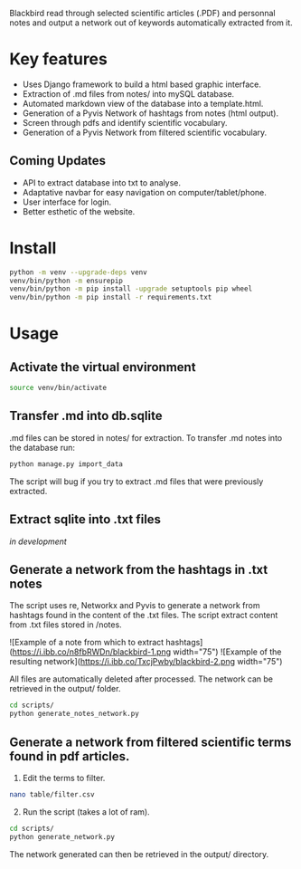 
Blackbird read through selected scientific articles (.PDF) and personnal notes and output a network out of 
keywords automatically extracted from it.

# Key features
- Uses Django framework to build a html based graphic interface.
- Extraction of .md files from notes/ into mySQL database.
- Automated markdown view of the database into a template.html.
- Generation of a Pyvis Network of hashtags from notes (html output).
- Screen through pdfs and identify scientific vocabulary.
- Generation of a Pyvis Network from filtered scientific vocabulary.

## Coming Updates
- API to extract database into txt to analyse.
- Adaptative navbar for easy navigation on computer/tablet/phone.
- User interface for login.
- Better esthetic of the website.

# Install
```bash
python -m venv --upgrade-deps venv
venv/bin/python -m ensurepip
venv/bin/python -m pip install -upgrade setuptools pip wheel
venv/bin/python -m pip install -r requirements.txt
```

# Usage
## Activate the virtual environment
```bash
source venv/bin/activate
```

## Transfer .md into db.sqlite
.md files can be stored in notes/ for extraction. To transfer .md notes into the database run:
```bash
python manage.py import_data
```
The script will bug if you try to extract .md files that were previously extracted.

## Extract sqlite into .txt files
_in development_

## Generate a network from the hashtags in .txt notes
The script uses re, Networkx and Pyvis to generate a network from hashtags found in the content of the .txt files.
 The script extract content from .txt files stored in /notes.

![Example of a note from which to extract hashtags](https://i.ibb.co/n8fbRWDn/blackbird-1.png width="75")
![Example of the resulting network](https://i.ibb.co/TxcjPwby/blackbird-2.png width="75")

 All files are automatically deleted after processed.
 The network can be retrieved in the output/ folder.
```bash
cd scripts/
python generate_notes_network.py
```

## Generate a network from filtered scientific terms found in pdf articles.
1) Edit the terms to filter.
```bash
nano table/filter.csv
```
2) Run the script (takes a lot of ram).
```bash
cd scripts/
python generate_network.py
```
The network generated can then be retrieved in the output/ directory.
